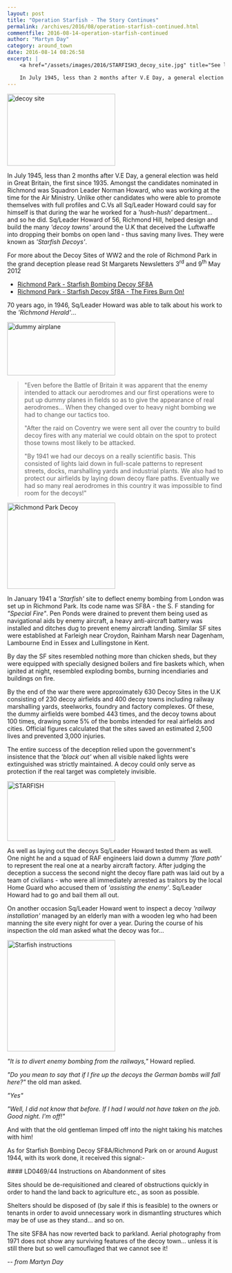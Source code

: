 ```yaml
---
layout: post
title: "Operation Starfish - The Story Continues"
permalink: /archives/2016/08/operation-starfish-continued.html
commentfile: 2016-08-14-operation-starfish-continued
author: "Martyn Day"
category: around_town
date: 2016-08-14 08:26:58
excerpt: |
    <a href="/assets/images/2016/STARFISH3_decoy_site.jpg" title="See larger version of - decoy site"><img src="/assets/images/2016/STARFISH3_decoy_site_thumb.jpg" width="150" height="99" alt="decoy site" class="photo right" /></a>

    In July 1945, less than 2 months after V.E Day, a general election was held in Great Britain, the first since 1935. Amongst the candidates nominated in Richmond was Squadron Leader Norman Howard, who was working at the time for the Air Ministry. Unlike other candidates who were able to promote themselves with full profiles and C.Vs all Sq/Leader Howard could say for himself is that during the war he worked for a <em>'hush-hush'</em> department... and so he did.
---
```


<a href="/assets/images/2016/STARFISH3_decoy_site.jpg" title="See larger version of - decoy site"><img src="/assets/images/2016/STARFISH3_decoy_site_thumb.jpg" width="250" height="166" alt="decoy site" class="photo right" /></a>

In July 1945, less than 2 months after V.E Day, a general election was held in Great Britain, the first since 1935. Amongst the candidates nominated in Richmond was Squadron Leader Norman Howard, who was working at the time for the Air Ministry. Unlike other candidates who were able to promote themselves with full profiles and C.Vs all Sq/Leader Howard could say for himself is that during the war he worked for a <em>'hush-hush'</em> department... and so he did. Sq/Leader Howard of 56, Richmond Hill, helped design and build the many <em>'decoy towns'</em> around the U.K that deceived the Luftwaffe into dropping their bombs on open land - thus saving many lives. They were known as <em>'Starfish Decoys'</em>.

<div markdown="1" class="box">
For more about the Decoy Sites of WW2 and the role of Richmond Park in the grand deception please read St Margarets Newsletters 3<sup>rd</sup> and 9<sup>th</sup> May 2012

-   [Richmond Park - Starfish Bombing Decoy SF8A](https://stmargarets.london/archives/2012/05/richmond_park_starfish_bombing_decoy_sf8a.html)
-   [Richmond Park - Starfish Decoy Sf8A - The Fires Burn On!](https://stmargarets.london/archives/2012/05/richmond_park_starfish_decoy_sf8a_the_fires_burn_o.html)

</div>
70 years ago, in 1946, Sq/Leader Howard was able to talk about his work to the <em>'Richmond Herald'</em>...

<a href="/assets/images/2016/STARFISH_dummy_airplane2.jpg" title="See larger version of - dummy airplane"><img src="/assets/images/2016/STARFISH_dummy_airplane2_thumb.jpg" width="250" height="123" alt="dummy airplane" class="photo right" /></a>

<blockquote>
"Even before the Battle of Britain it was apparent that the enemy intended to attack our aerodromes and our first operations were to put up dummy planes in fields so as to give the appearance of real aerodromes... When they changed over to heavy night bombing we had to change our tactics too.

"After the raid on Coventry we were sent all over the country to build decoy fires with any material we could obtain on the spot to protect those towns most likely to be attacked.

"By 1941 we had our decoys on a really scientific basis. This consisted of lights laid down in full-scale patterns to represent streets, docks, marshalling yards and industrial plants. We also had to protect our airfields by laying down decoy flare paths. Eventually we had so many real aerodromes in this country it was impossible to find room for the decoys!"

</blockquote>
<div markdown="1" class="box">
<a href="/assets/images/2016/STARFISH3_Richmond_Park_Decoy.jpg" title="See larger version of - Richmond Park Decoy"><img src="/assets/images/2016/STARFISH3_Richmond_Park_Decoy_thumb.jpg" width="250" height="199" alt="Richmond Park Decoy" class="photo right" /></a>

In January 1941 a <em>'Starfish'</em> site to deflect enemy bombing from London was set up in Richmond Park. Its code name was SF8A - the S. F standing for <em>"Special Fire"</em>. Pen Ponds were drained to prevent them being used as navigational aids by enemy aircraft, a heavy anti-aircraft battery was installed and ditches dug to prevent enemy aircraft landing. Similar SF sites were established at Farleigh near Croydon, Rainham Marsh near Dagenham, Lambourne End in Essex and Lullingstone in Kent.

By day the SF sites resembled nothing more than chicken sheds, but they were equipped with specially designed boilers and fire baskets which, when ignited at night, resembled exploding bombs, burning incendiaries and buildings on fire.

</div>
By the end of the war there were approximately 630 Decoy Sites in the U.K consisting of 230 decoy airfields and 400 decoy towns including railway marshalling yards, steelworks, foundry and factory complexes. Of these, the dummy airfields were bombed 443 times, and the decoy towns about 100 times, drawing some 5% of the bombs intended for real airfields and cities. Official figures calculated that the sites saved an estimated 2,500 lives and prevented 3,000 injuries.

The entire success of the deception relied upon the government's insistence that the <em>'black out'</em> when all visible naked lights were extinguished was strictly maintained. A decoy could only serve as protection if the real target was completely invisible.

<a href="/assets/images/2016/STARFISH3_starfish.jpg" title="See larger version of - STARFISH"><img src="/assets/images/2016/STARFISH3_starfish_thumb.jpg" width="250" height="138" alt="STARFISH" class="photo right" /></a>

As well as laying out the decoys Sq/Leader Howard tested them as well. One night he and a squad of RAF engineers laid down a dummy <em>'flare path'</em> to represent the real one at a nearby aircraft factory. After judging the deception a success the second night the decoy flare path was laid out by a team of civilians - who were all immediately arrested as traitors by the local Home Guard who accused them of <em>'assisting the enemy'</em>. Sq/Leader Howard had to go and bail them all out.

On another occasion Sq/Leader Howard went to inspect a decoy <em>'railway installation'</em> managed by an elderly man with a wooden leg who had been manning the site every night for over a year. During the course of his inspection the old man asked what the decoy was for...

<a href="/assets/images/2016/STARFISH3_Starfish_instructions.jpg" title="See larger version of - Starfish instructions"><img src="/assets/images/2016/STARFISH3_Starfish_instructions_thumb.jpg" width="250" height="257" alt="Starfish instructions" class="photo right" /></a>

<em>"It is to divert enemy bombing from the railways,"</em> Howard replied.

<em>"Do you mean to say that if I fire up the decoys the German bombs will fall here?"</em> the old man asked.

<em>"Yes"</em>

<em>"Well, I did not know that before. If I had I would not have taken on the job. Good night. I'm off!"</em>

And with that the old gentleman limped off into the night taking his matches with him!

As for Starfish Bombing Decoy SF8A/Richmond Park on or around August 1944, with its work done, it received this signal:-

<div markdown="1" class="letter">
#### LD0469/44 Instructions on Abandonment of sites

Sites should be de-requisitioned and cleared of obstructions quickly in order to hand the land back to agriculture etc., as soon as possible.

Shelters should be disposed of (by sale if this is feasible) to the owners or tenants in order to avoid unnecessary work in dismantling structures which may be of use as they stand... and so on.

</div>
The site SF8A has now reverted back to parkland. Aerial photography from 1971 does not show any surviving features of the decoy town... unless it is still there but so well camouflaged that we cannot see it!

<cite>-- from Martyn Day</cite>
